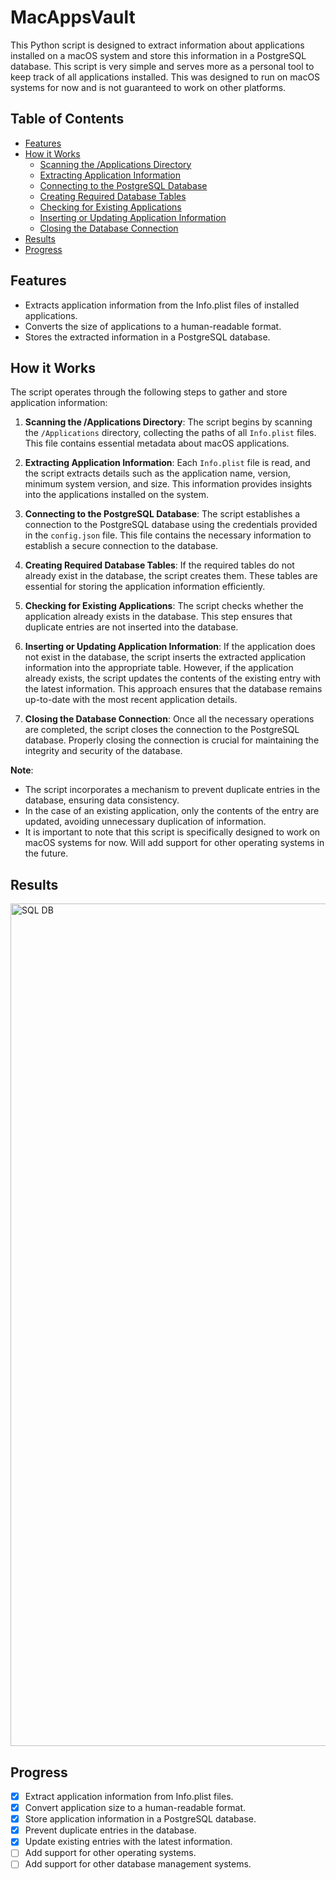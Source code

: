 # MacAppsVault
This Python script is designed to extract information about applications installed on a macOS system and store this information in a PostgreSQL database. This script is very simple and serves more as a personal tool to keep track of all applications installed. This was designed to run on macOS systems for now and is not guaranteed to work on other platforms.

## Table of Contents
- [Features](#features)
- [How it Works](#how-it-works)
    - [Scanning the /Applications Directory](#scanning-the-applications-directory)
    - [Extracting Application Information](#extracting-application-information)
    - [Connecting to the PostgreSQL Database](#connecting-to-the-postgresql-database)
    - [Creating Required Database Tables](#creating-required-database-tables)
    - [Checking for Existing Applications](#checking-for-existing-applications)
    - [Inserting or Updating Application Information](#inserting-or-updating-application-information)
    - [Closing the Database Connection](#closing-the-database-connection)
- [Results](#results)
- [Progress](#progress)



## Features
- Extracts application information from the Info.plist files of installed applications.
- Converts the size of applications to a human-readable format.
- Stores the extracted information in a PostgreSQL database.

## How it Works

The script operates through the following steps to gather and store application information:

1. **Scanning the /Applications Directory**: The script begins by scanning the `/Applications` directory, collecting the paths of all `Info.plist` files. This file contains essential metadata about macOS applications.

2. **Extracting Application Information**: Each `Info.plist` file is read, and the script extracts details such as the application name, version, minimum system version, and size. This information provides insights into the applications installed on the system.

3. **Connecting to the PostgreSQL Database**: The script establishes a connection to the PostgreSQL database using the credentials provided in the `config.json` file. This file contains the necessary information to establish a secure connection to the database.

4. **Creating Required Database Tables**: If the required tables do not already exist in the database, the script creates them. These tables are essential for storing the application information efficiently.

5. **Checking for Existing Applications**: The script checks whether the application already exists in the database. This step ensures that duplicate entries are not inserted into the database.

6. **Inserting or Updating Application Information**: If the application does not exist in the database, the script inserts the extracted application information into the appropriate table. However, if the application already exists, the script updates the contents of the existing entry with the latest information. This approach ensures that the database remains up-to-date with the most recent application details.

7. **Closing the Database Connection**: Once all the necessary operations are completed, the script closes the connection to the PostgreSQL database. Properly closing the connection is crucial for maintaining the integrity and security of the database.

**Note**:
- The script incorporates a mechanism to prevent duplicate entries in the database, ensuring data consistency.
- In the case of an existing application, only the contents of the entry are updated, avoiding unnecessary duplication of information.
- It is important to note that this script is specifically designed to work on macOS systems for now. Will add support for other operating systems in the future.

## Results
<img width="1348" alt="SQL DB" src="https://github.com/yousefabuz17/WeatherForecast/assets/68834704/e8db4cfe-1592-4898-8dd6-ddd7e2a819b6">

## Progress
- [x] Extract application information from Info.plist files.
- [x] Convert application size to a human-readable format.
- [x] Store application information in a PostgreSQL database.
- [x] Prevent duplicate entries in the database.
- [x] Update existing entries with the latest information.
- [ ] Add support for other operating systems.
- [ ] Add support for other database management systems.